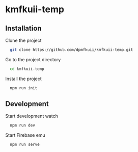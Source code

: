 # kmfkuii-temp

## Installation

Clone the project

```bash
  git clone https://github.com/dpmfkuii/kmfkuii-temp.git
```

Go to the project directory

```bash
  cd kmfkuii-temp
```

Install the project

```bash
  npm run init
```

## Development

Start development watch

```bash
  npm run dev
```

Start Firebase emu

```bash
  npm run serve
```
